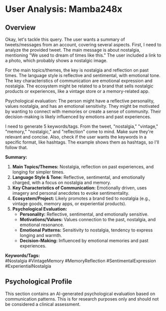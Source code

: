 # User Analysis: Mamba248x

## Overview

<think>
Okay, let's tackle this query. The user wants a summary of tweets/messages from an account, covering several aspects. First, I need to analyze the provided tweet. The main message is about nostalgia, mentioning "We used to dream of times like this." The user included a link to a photo, which probably shows a nostalgic image.

For the main topics/themes, the key is nostalgia and reflection on past times. The language style is reflective and sentimental, with emotional tone. The key characteristics of communication are emotional expression and nostalgia. The ecosystem might be related to a brand that sells nostalgic products or experiences, like a vintage store or a memory-related app.

Psychological evaluation: The person might have a reflective personality, values nostalgia, and has an emotional sensitivity. They might be motivated by wanting to connect with memories or create a sense of community. Their decision-making is likely influenced by emotions and past experiences.

I need to generate 5 keywords/tags. From the tweet, "nostalgia," "vintage," "memory," "nostalgic," and "reflection" come to mind. Make sure they're relevant and concise. Also, check if the user wants the keywords in a specific format, like hashtags. The example shows them as hashtags, so I'll follow that.
</think>

**Summary:**  
1. **Main Topics/Themes:** Nostalgia, reflection on past experiences, and longing for simpler times.  
2. **Language Style & Tone:** Reflective, sentimental, and emotionally charged, with a focus on nostalgia and memory.  
3. **Key Characteristics of Communication:** Emotionally driven, uses imagery and personal anecdotes to evoke sentimentality.  
4. **Ecosystem/Project:** Likely promotes a brand tied to nostalgia (e.g., vintage goods, memory apps, or experiential products).  
5. **Psychological Evaluation:**  
   - **Personality:** Reflective, sentimental, and emotionally sensitive.  
   - **Motivations/Values:** Values connection to the past, nostalgia, and emotional resonance.  
   - **Emotional Patterns:** Sensitivity to nostalgia, tendency to express longing and warmth.  
   - **Decision-Making:** Influenced by emotional memories and past experiences.  

**Keywords/Tags:**  
#Nostalgia #VintageMemory #MemoryReflection #SentimentalExpression #ExperientialNostalgia

## Psychological Profile

This section contains an AI-generated psychological evaluation based on communication patterns. This is for research purposes only and should not be considered a clinical assessment.